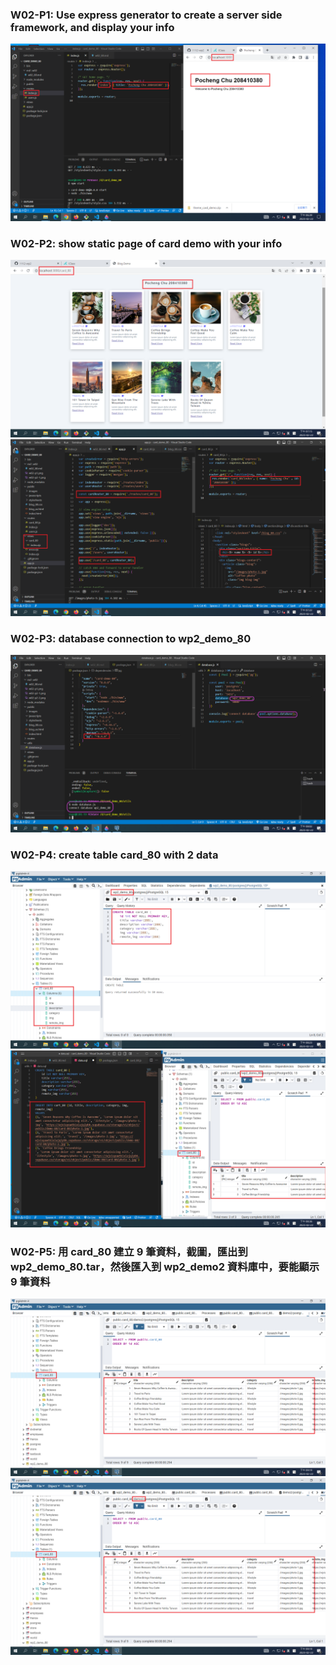 ### W02-P1: Use express generator to create a server side framework, and display your info

![](w02-p1.png)

### W02-P2: show static page of card demo with your info

![](w02-p2-1.png)
![](w02-p2-2.png)

### W02-P3: database connection to wp2_demo_80

![](w02-p3.png)

### W02-P4: create table card_80 with 2 data

![](w02-p4-1.png)
![](w02-p4-2.png)

### W02-P5: 用 card_80 建立 9 筆資料，截圖，匯出到 wp2_demo_80.tar，然後匯入到 wp2_demo2 資料庫中，要能顯示 9 筆資料

![](w02-p5-1.png)
![](w02-p5-2.png)
